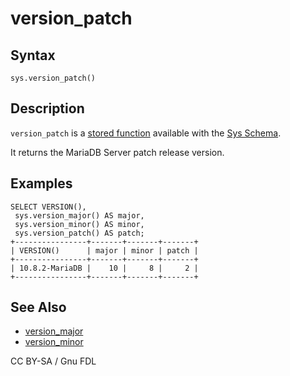 # version\_patch

## Syntax

```
sys.version_patch()
```

## Description

`version_patch` is a [stored function](../../../../../../../server-usage/stored-routines/stored-functions/) available with the [Sys Schema](../).

It returns the MariaDB Server patch release version.

## Examples

```
SELECT VERSION(),
 sys.version_major() AS major, 
 sys.version_minor() AS minor,
 sys.version_patch() AS patch;
+----------------+-------+-------+-------+
| VERSION()      | major | minor | patch |
+----------------+-------+-------+-------+
| 10.8.2-MariaDB |    10 |     8 |     2 |
+----------------+-------+-------+-------+
```

## See Also

* [version\_major](version_major.md)
* [version\_minor](version_minor.md)

CC BY-SA / Gnu FDL
